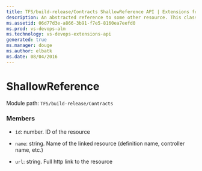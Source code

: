 ```yaml
---
title: TFS/build-release/Contracts ShallowReference API | Extensions for Visual Studio Team Services
description: An abstracted reference to some other resource. This class is used to provide the build data contracts with a uniform way to reference other resources in a way that provides easy traversal through links.
ms.assetid: 06d77d3e-a866-3b91-f7e5-8160ea7eefd0
ms.prod: vs-devops-alm
ms.technology: vs-devops-extensions-api
generated: true
ms.manager: douge
ms.author: elbatk
ms.date: 08/04/2016
---
```


# ShallowReference

Module path: `TFS/build-release/Contracts`


### Members

* `id`: number. ID of the resource

* `name`: string. Name of the linked resource (definition name, controller name, etc.)

* `url`: string. Full http link to the resource

